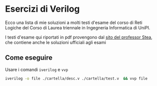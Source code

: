 # Esercizi di Verilog

Ecco una lista di mie soluzioni a molti testi d'esame del corso di Reti Logiche del Corso di Laurea triennale in Ingegneria Informatica di UniPI.

I testi d'esame qui riportati in pdf provengono dal [sito del professor Stea](https:// "Vai al sito"), che contiene anche le soluzioni ufficiali agli esami

## Come eseguire

Usare i comandi ```iverilog``` e ```vvp```
```bash
iverilog -o file ./cartella/desc.v ./cartella/test.v  && vvp file
```